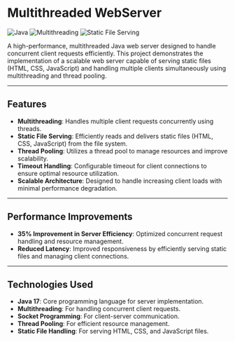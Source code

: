 # Multithreaded WebServer

![Java](https://img.shields.io/badge/Java-17-blue)
![Multithreading](https://img.shields.io/badge/Multithreading-Enabled-green)
![Static File Serving](https://img.shields.io/badge/Static%20File%20Serving-Supported-brightgreen)

A high-performance, multithreaded Java web server designed to handle concurrent client requests efficiently. This project demonstrates the implementation of a scalable web server capable of serving static files (HTML, CSS, JavaScript) and handling multiple clients simultaneously using multithreading and thread pooling.

---

## **Features**
- **Multithreading**: Handles multiple client requests concurrently using threads.
- **Static File Serving**: Efficiently reads and delivers static files (HTML, CSS, JavaScript) from the file system.
- **Thread Pooling**: Utilizes a thread pool to manage resources and improve scalability.
- **Timeout Handling**: Configurable timeout for client connections to ensure optimal resource utilization.
- **Scalable Architecture**: Designed to handle increasing client loads with minimal performance degradation.

---

## **Performance Improvements**
- **35% Improvement in Server Efficiency**: Optimized concurrent request handling and resource management.
- **Reduced Latency**: Improved responsiveness by efficiently serving static files and managing client connections.

---

## **Technologies Used**
- **Java 17**: Core programming language for server implementation.
- **Multithreading**: For handling concurrent client requests.
- **Socket Programming**: For client-server communication.
- **Thread Pooling**: For efficient resource management.
- **Static File Handling**: For serving HTML, CSS, and JavaScript files.

